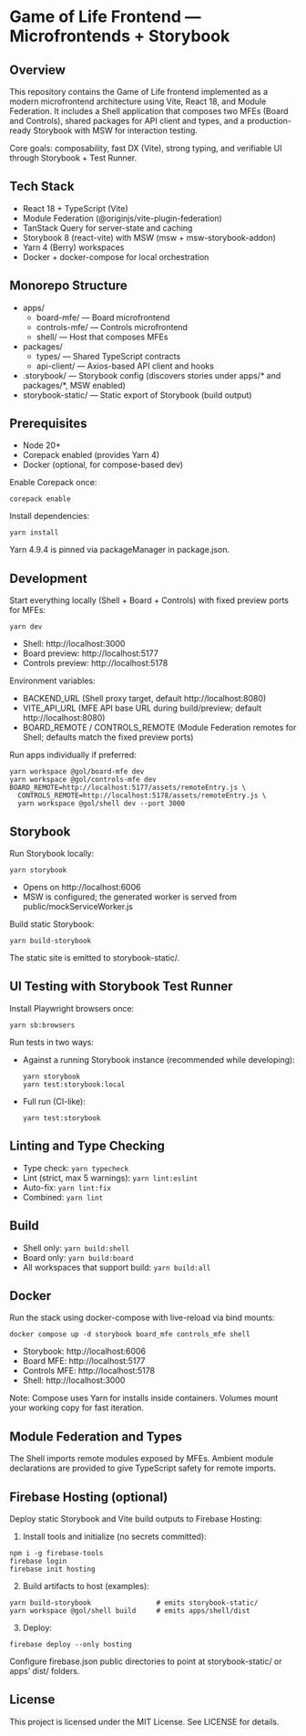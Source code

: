 # Game of Life Frontend — Microfrontends + Storybook

## Overview
This repository contains the Game of Life frontend implemented as a modern microfrontend architecture using Vite, React 18, and Module Federation. It includes a Shell application that composes two MFEs (Board and Controls), shared packages for API client and types, and a production-ready Storybook with MSW for interaction testing.

Core goals: composability, fast DX (Vite), strong typing, and verifiable UI through Storybook + Test Runner.

## Tech Stack
- React 18 + TypeScript (Vite)
- Module Federation (@originjs/vite-plugin-federation)
- TanStack Query for server-state and caching
- Storybook 8 (react-vite) with MSW (msw + msw-storybook-addon)
- Yarn 4 (Berry) workspaces
- Docker + docker-compose for local orchestration

## Monorepo Structure
- apps/
  - board-mfe/ — Board microfrontend
  - controls-mfe/ — Controls microfrontend
  - shell/ — Host that composes MFEs
- packages/
  - types/ — Shared TypeScript contracts
  - api-client/ — Axios-based API client and hooks
- .storybook/ — Storybook config (discovers stories under apps/* and packages/*, MSW enabled)
- storybook-static/ — Static export of Storybook (build output)

## Prerequisites
- Node 20+
- Corepack enabled (provides Yarn 4)
- Docker (optional, for compose-based dev)

Enable Corepack once:

```
corepack enable
```

Install dependencies:

```
yarn install
```

Yarn 4.9.4 is pinned via packageManager in package.json.

## Development
Start everything locally (Shell + Board + Controls) with fixed preview ports for MFEs:

```
yarn dev
```

- Shell: http://localhost:3000
- Board preview: http://localhost:5177
- Controls preview: http://localhost:5178

Environment variables:
- BACKEND_URL (Shell proxy target, default http://localhost:8080)
- VITE_API_URL (MFE API base URL during build/preview; default http://localhost:8080)
- BOARD_REMOTE / CONTROLS_REMOTE (Module Federation remotes for Shell; defaults match the fixed preview ports)

Run apps individually if preferred:

```
yarn workspace @gol/board-mfe dev
yarn workspace @gol/controls-mfe dev
BOARD_REMOTE=http://localhost:5177/assets/remoteEntry.js \
  CONTROLS_REMOTE=http://localhost:5178/assets/remoteEntry.js \
  yarn workspace @gol/shell dev --port 3000
```

## Storybook
Run Storybook locally:

```
yarn storybook
```

- Opens on http://localhost:6006
- MSW is configured; the generated worker is served from public/mockServiceWorker.js

Build static Storybook:

```
yarn build-storybook
```

The static site is emitted to storybook-static/.

## UI Testing with Storybook Test Runner
Install Playwright browsers once:

```
yarn sb:browsers
```

Run tests in two ways:
- Against a running Storybook instance (recommended while developing):
  ```
  yarn storybook
  yarn test:storybook:local
  ```
- Full run (CI-like):
  ```
  yarn test:storybook
  ```

## Linting and Type Checking
- Type check: `yarn typecheck`
- Lint (strict, max 5 warnings): `yarn lint:eslint`
- Auto-fix: `yarn lint:fix`
- Combined: `yarn lint`

## Build
- Shell only: `yarn build:shell`
- Board only: `yarn build:board`
- All workspaces that support build: `yarn build:all`

## Docker
Run the stack using docker-compose with live-reload via bind mounts:

```
docker compose up -d storybook board_mfe controls_mfe shell
```

- Storybook: http://localhost:6006
- Board MFE: http://localhost:5177
- Controls MFE: http://localhost:5178
- Shell: http://localhost:3000

Note: Compose uses Yarn for installs inside containers. Volumes mount your working copy for fast iteration.

## Module Federation and Types
The Shell imports remote modules exposed by MFEs. Ambient module declarations are provided to give TypeScript safety for remote imports.

## Firebase Hosting (optional)
Deploy static Storybook and Vite build outputs to Firebase Hosting:

1) Install tools and initialize (no secrets committed):
```
npm i -g firebase-tools
firebase login
firebase init hosting
```
2) Build artifacts to host (examples):
```
yarn build-storybook                # emits storybook-static/
yarn workspace @gol/shell build     # emits apps/shell/dist
```
3) Deploy:
```
firebase deploy --only hosting
```
Configure firebase.json public directories to point at storybook-static/ or apps’ dist/ folders.

## License
This project is licensed under the MIT License. See LICENSE for details.